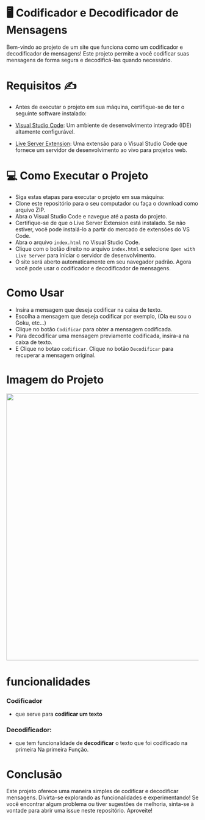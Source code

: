 # 🖥️ Codificador e Decodificador de Mensagens
Bem-vindo ao projeto de um site que funciona como um codificador e decodificador de mensagens! Este projeto permite a você codificar suas mensagens de forma segura e decodificá-las quando necessário.

# Requisitos ✍️
- Antes de executar o projeto em sua máquina, certifique-se de ter o seguinte software instalado:

- [Visual Studio Code](https://code.visualstudio.com/): Um ambiente de desenvolvimento integrado (IDE) altamente configurável.

- [Live Server Extension](https://marketplace.visualstudio.com/items?itemName=ritwickdey.LiveServer): Uma extensão para o Visual Studio Code que fornece um servidor de desenvolvimento ao vivo para projetos web.


# 💻 Como Executar o Projeto
- Siga estas etapas para executar o projeto em sua máquina:
- Clone este repositório para o seu computador ou faça o download como arquivo ZIP.
- Abra o Visual Studio Code e navegue até a pasta do projeto.
- Certifique-se de que o Live Server Extension está instalado. Se não estiver, você pode instalá-lo a partir do mercado de extensões do VS Code.
- Abra o arquivo `index.html` no Visual Studio Code.
- Clique com o botão direito no arquivo `index.html` e selecione `Open with Live Server` para iniciar o servidor de desenvolvimento.
- O site será aberto automaticamente em seu navegador padrão. Agora você pode usar o codificador e decodificador de mensagens.

# Como Usar
- Insira a mensagem que deseja codificar na caixa de texto.
- Escolha a mensagem que deseja codificar por exemplo, (Ola eu sou o Goku, etc...)
- Clique no botão `Codificar` para obter a mensagem codificada.
- Para decodificar uma mensagem previamente codificada, insira-a na caixa de texto.
- E Clique no botao `codificar`.
Clique no botão `Decodificar` para recuperar a mensagem original.
# Imagem do Projeto
<div align = "center">
  <img align="center"  width="700" src="https://github.com/Donny-Hans/codificador-de-texto/issues/1#issue-2149788225">
</div>

# funcionalidades

### Codificador 
- que serve para  **codificar um texto**
### Decodificador:
- que tem funcionalidade de **decodificar** o texto que foi codificado na primeira Na primeira Função.

# Conclusão

Este projeto oferece uma maneira simples de codificar e decodificar mensagens. Divirta-se explorando as funcionalidades e experimentando!
Se você encontrar algum problema ou tiver sugestões de melhoria, sinta-se à vontade para abrir uma issue neste repositório. Aproveite!
